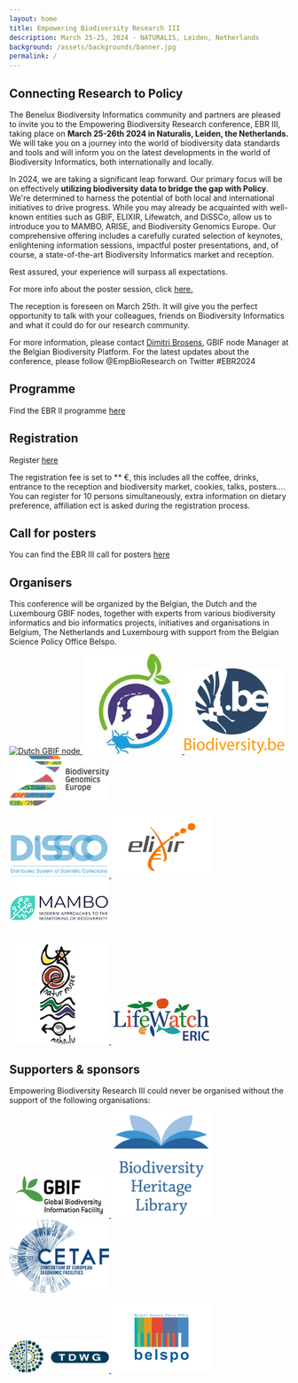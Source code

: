 ```yaml
---
layout: home
title: Empowering Biodiversity Research III
description: March 25-25, 2024 - NATURALIS, Leiden, Netherlands
background: /assets/backgrounds/banner.jpg
permalink: /
---
```


## Connecting Research to Policy

The Benelux Biodiversity Informatics community and partners are pleased to invite you to the Empowering Biodiversity Research conference, EBR III, taking place on **March 25-26th 2024 in Naturalis, Leiden, the Netherlands.** We will take you on a journey into the world of biodiversity data standards and tools and will inform you on the latest developments in the world of Biodiversity Informatics, both internationally and locally.

In 2024, we are taking a significant leap forward. Our primary focus will be on effectively **utilizing biodiversity data to bridge the gap with Policy**. We're determined to harness the potential of both local and international initiatives to drive progress. While you may already be acquainted with well-known entities such as GBIF, ELIXIR, Lifewatch, and DiSSCo, allow us to introduce you to MAMBO, ARISE, and Biodiversity Genomics Europe. Our comprehensive offering includes a carefully curated selection of keynotes, enlightening information sessions, impactful poster presentations, and, of course, a state-of-the-art Biodiversity Informatics market and reception.

Rest assured, your experience will surpass all expectations. 

For more info about the poster session, click [here.](https://dimevil.github.io/EBRIII/posters/)

The reception is foreseen on March 25th. It will give you the perfect opportunity to talk with your colleagues, friends on Biodiversity Informatics and what it could do for our research community.

For more information, please contact [Dimitri Brosens](dimitri.brosens@inbo.be), GBIF node Manager at the Belgian Biodiversity Platform. 
For the latest updates about the conference, please follow @EmpBioResearch on Twitter #EBR2024

## Programme

Find the EBR II programme [here](https://dimevil.github.io/EBRIII/programme/)

## Registration

Register [here](https://dimevil.github.io/EBRIII/registration/)

The registration fee is set to ** €, this includes all the coffee, drinks, entrance to the reception and biodiversity market, cookies, talks, posters....
You can register for 10 persons simultaneously, extra information on dietary preference, affiliation ect is asked during the registration process.

## Call for posters

You can find the EBR III call for posters [here](https://dimevil.github.io/EBRIII/posters/)

## Organisers

This conference will be organized by the Belgian, the Dutch and the Luxembourg  GBIF nodes, together with experts from various biodiversity informatics  and bio informatics projects, initiatives and organisations in Belgium, The Netherlands and Luxembourg with support from the Belgian Science Policy Office Belspo.

<p class="d-flex justify-content-around align-items-center">
  <a href="http://nlbif.nl/">
    <img src="assets/logos/nlbif.jpeg" alt="Dutch GBIF node" width="180">
  </a>
  <a href="http://arise-project.eu/">
    <img src="assets/logos/arise.jpeg" alt="Atmospheric dynamics Research InfraStructure in Europe (ARISE)" width="180">
  </a>
  <a href="https://www.biodiversity.be">
    <img src="assets/logos/bbpf.jpg" alt="Belgian Biodiversity Platform" width="180">
  </a>
  <a href="https://biodiversitygenomics.eu/">
    <img src="assets/logos/biodiversity-genomics.png" alt="Biodiversity Genomics Europe" width="180">
  </a>
</p>
<p class="d-flex justify-content-around align-items-center">
  <a href="https://www.dissco.eu/">
    <img src="assets/logos/dissco.png" alt="Distributed System of Scientific Collections (DISSCO)" width="180">
  </a>
  <a href="https://elixir-europe.org/">
    <img src="assets/logos/elixir.jpg" alt="ELIXIR" width="180">
  </a>
  <a href="https://www.mambo-project.eu/">
    <img src="assets/logos/mambo.png" alt="Modern Approaches to the Monitoring of Biodiversity (MAMBO)" width="180">
  </a>
</p>
<p class="d-flex justify-content-around align-items-center">
  <a href="https://www.mnhn.fr/en">
    <img src="assets/logos/mnhn.jpg" alt="Muséum national d'Histoire naturelle (MNHN)" width="180">
  </a>
  <a href="https://www.lifewatch.eu/">
    <img src="assets/logos/lifewatch.jpg" alt="LifeWatch" width="180">
  </a>
</p>

## Supporters & sponsors

Empowering Biodiversity Research III could never be organised without the support of the following organisations:

<p class="d-flex justify-content-around align-items-center">
  <a href="https://www.gbif.org">
    <img src="assets/logos/gbif.png" alt="Global Biodiversity Information Facility (GBIF)" width="180">
  </a>
  <a href="https://www.biodiversitylibrary.org/">
    <img src="assets/logos/bhl.png" alt="Biodiversity Heritage Library (BHL)" width="180">
  </a>
  <a href="https://cetaf.org/">
    <img src="assets/logos/cetaf.png" alt="Consortium of European Taxonomic Facilities (CETAF)" width="180">
  </a>
</p>
<p class="d-flex justify-content-around align-items-center">  
  <a href="https://www.tdwg.org">
    <img src="assets/logos/tdwg.png" alt="Biodiversity Information Standards (TDWG)" width="180">
  </a>
  <a href="https://www.belspo.be">
    <img src="assets/logos/belspo.png" alt="Belgian science policy office" width="180">
  </a>
</p>
